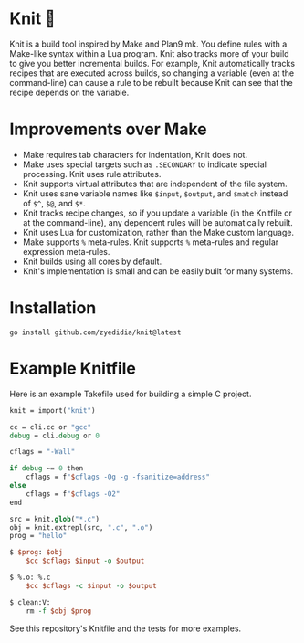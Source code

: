 # Knit 🧶

Knit is a build tool inspired by Make and Plan9 mk. You define rules with a
Make-like syntax within a Lua program. Knit also tracks more of your build to
give you better incremental builds. For example, Knit automatically tracks
recipes that are executed across builds, so changing a variable (even at the
command-line) can cause a rule to be rebuilt because Knit can see that the
recipe depends on the variable.

# Improvements over Make

* Make requires tab characters for indentation, Knit does not.
* Make uses special targets such as `.SECONDARY` to indicate special
  processing. Knit uses rule attributes.
* Knit supports virtual attributes that are independent of the file system.
* Knit uses sane variable names like `$input`, `$output`, and `$match` instead
  of `$^`, `$@`, and `$*`.
* Knit tracks recipe changes, so if you update a variable (in the Knitfile or
  at the command-line), any dependent rules will be automatically rebuilt.
* Knit uses Lua for customization, rather than the Make custom language.
* Make supports `%` meta-rules. Knit supports `%` meta-rules and regular
  expression meta-rules.
* Knit builds using all cores by default.
* Knit's implementation is small and can be easily built for many systems.

# Installation

```
go install github.com/zyedidia/knit@latest
```

# Example Knitfile

Here is an example Takefile used for building a simple C project.

```tcl
knit = import("knit")

cc = cli.cc or "gcc"
debug = cli.debug or 0

cflags = "-Wall"

if debug ~= 0 then
    cflags = f"$cflags -Og -g -fsanitize=address"
else
    cflags = f"$cflags -O2"
end

src = knit.glob("*.c")
obj = knit.extrepl(src, ".c", ".o")
prog = "hello"

$ $prog: $obj
    $cc $cflags $input -o $output

$ %.o: %.c
    $cc $cflags -c $input -o $output

$ clean:V:
    rm -f $obj $prog
```

See this repository's Knitfile and the tests for more examples.

